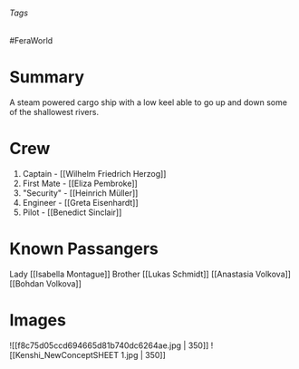###### Tags

#FeraWorld

# Summary
A steam powered cargo ship with a low keel able to go up and down some of the shallowest rivers.
# Crew
1. Captain - [[Wilhelm Friedrich Herzog]]
2. First Mate - [[Eliza Pembroke]]
3. "Security" - [[Heinrich Müller]]
4. Engineer - [[Greta Eisenhardt]]
6. Pilot - [[Benedict Sinclair]]

# Known Passangers
Lady [[Isabella Montague]]
Brother [[Lukas Schmidt]]
[[Anastasia Volkova]]
[[Bohdan Volkova]]
# Images
![[f8c75d05ccd694665d81b740dc6264ae.jpg | 350]]
![[Kenshi_NewConceptSHEET 1.jpg | 350]]